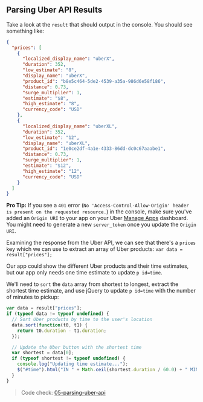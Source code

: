## Parsing Uber API Results

Take a look at the `result` that should output in the console. You should see something like:

```json
{
  "prices": [
    {
      "localized_display_name": "uberX",
      "duration": 352,
      "low_estimate": "8",
      "display_name": "uberX",
      "product_id": "b8e5c464-5de2-4539-a35a-986d6e58f186",
      "distance": 0.73,
      "surge_multiplier": 1,
      "estimate": "$8",
      "high_estimate": "8",
      "currency_code": "USD"
    },
    {
      "localized_display_name": "uberXL",
      "duration": 352,
      "low_estimate": "12",
      "display_name": "uberXL",
      "product_id": "1e0ce2df-4a1e-4333-86dd-dc0c67aaabe1",
      "distance": 0.73,
      "surge_multiplier": 1,
      "estimate": "$12",
      "high_estimate": "12",
      "currency_code": "USD"
    }
  ]
}
```

__Pro Tip:__ If you see a `401` error (`No 'Access-Control-Allow-Origin' header is present on the requested resource.`) in the console, make sure you've added an `Origin URI` to your app on your Uber [Manage Apps](https://login.uber.com/applications?utm_source=thinkful&utm_campaign=party-invite-guide&utm_medium=link) dashboard. You might need to generate a new `server_token` once you update the `Origin URI`.

Examining the response from the Uber API, we can see that there's a `prices` key which we can use to extract an array of Uber products: `var data = result["prices"];`

Our app could show the different Uber products and their time estimates, but our app only needs one time estimate to update `p id=time`.

We'll need to `sort` the `data` array from shortest to longest, extract the shortest time estimate, and use jQuery to update `p id=time` with the number of minutes to pickup:

```js
var data = result["prices"]; 
if (typeof data != typeof undefined) {
  // Sort Uber products by time to the user's location 
  data.sort(function(t0, t1) {
    return t0.duration - t1.duration;
  });

  // Update the Uber button with the shortest time
  var shortest = data[0];
  if (typeof shortest != typeof undefined) {
    console.log("Updating time estimate...");
    $("#time").html("IN " + Math.ceil(shortest.duration / 60.0) + " MIN");
  }
}
```

> Code check: [05-parsing-uber-api](https://github.com/Thinkful/uber-api-guide/tree/master/app/05-parsing-uber-api)